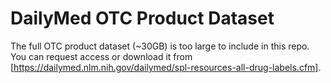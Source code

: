 # DailyMed OTC Product Dataset
The full OTC product dataset (~30GB) is too large to include in this repo.
You can request access or download it from [https://dailymed.nlm.nih.gov/dailymed/spl-resources-all-drug-labels.cfm].
